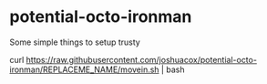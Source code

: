 potential-octo-ironman
======================

Some simple things to setup trusty

curl https://raw.githubusercontent.com/joshuacox/potential-octo-ironman/REPLACEME_NAME/movein.sh | bash
